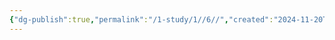 ```yaml
---
{"dg-publish":true,"permalink":"/1-study/1//6//","created":"2024-11-20T21:02:27.341+09:00","updated":"2025-06-03T20:07:19.865+09:00"}
---
```



